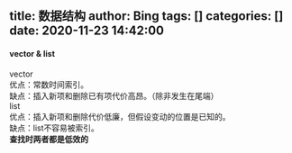 title: 数据结构
author: Bing
tags: []
categories: []
date: 2020-11-23 14:42:00
---
#### vector & list  
vector  
优点：常数时间索引。  
缺点：插入新项和删除已有项代价高昂。（除非发生在尾端）  
list   
优点：插入新项和删除代价低廉，但假设变动的位置是已知的。  
缺点：list不容易被索引。  
**查找时两者都是低效的**
